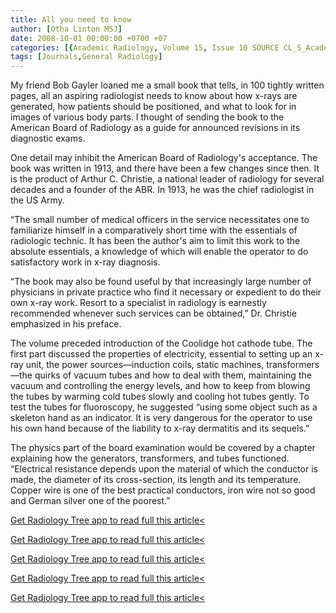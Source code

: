 ```yaml
---
title: All you need to know
author: [Otha Linton MSJ]
date: 2008-10-01 00:00:00 +0700 +07
categories: [{Academic Radiology, Volume 15, Issue 10 SOURCE CL_S_AcademicRadiologyVolume15Issue10 1}]
tags: [Journals,General Radiology]
---
```

My friend Bob Gayler loaned me a small book that tells, in 100 tightly written pages, all an aspiring radiologist needs to know about how x-rays are generated, how patients should be positioned, and what to look for in images of various body parts. I thought of sending the book to the American Board of Radiology as a guide for announced revisions in its diagnostic exams.

One detail may inhibit the American Board of Radiology's acceptance. The book was written in 1913, and there have been a few changes since then. It is the product of Arthur C. Christie, a national leader of radiology for several decades and a founder of the ABR. In 1913, he was the chief radiologist in the US Army.

“The small number of medical officers in the service necessitates one to familiarize himself in a comparatively short time with the essentials of radiologic technic. It has been the author's aim to limit this work to the absolute essentials, a knowledge of which will enable the operator to do satisfactory work in x-ray diagnosis.

“The book may also be found useful by that increasingly large number of physicians in private practice who find it necessary or expedient to do their own x-ray work. Resort to a specialist in radiology is earnestly recommended whenever such services can be obtained,” Dr. Christie emphasized in his preface.

The volume preceded introduction of the Coolidge hot cathode tube. The first part discussed the properties of electricity, essential to setting up an x-ray unit, the power sources—induction coils, static machines, transformers—the quirks of vacuum tubes and how to deal with them, maintaining the vacuum and controlling the energy levels, and how to keep from blowing the tubes by warming cold tubes slowly and cooling hot tubes gently. To test the tubes for fluoroscopy, he suggested “using some object such as a skeleton hand as an indicator. It is very dangerous for the operator to use his own hand because of the liability to x-ray dermatitis and its sequels.”

The physics part of the board examination would be covered by a chapter explaining how the generators, transformers, and tubes functioned. “Electrical resistance depends upon the material of which the conductor is made, the diameter of its cross-section, its length and its temperature. Copper wire is one of the best practical conductors, iron wire not so good and German silver one of the poorest.”

[Get Radiology Tree app to read full this article<](https://clinicalpub.com/app)

[Get Radiology Tree app to read full this article<](https://clinicalpub.com/app)

[Get Radiology Tree app to read full this article<](https://clinicalpub.com/app)

[Get Radiology Tree app to read full this article<](https://clinicalpub.com/app)

[Get Radiology Tree app to read full this article<](https://clinicalpub.com/app)